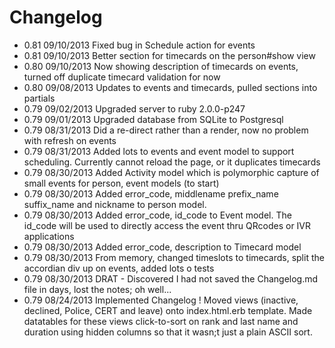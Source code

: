Changelog
=========
- 0.81 09/10/2013 Fixed bug in Schedule action for events
- 0.81 09/10/2013 Better section for timecards on the person#show view
- 0.80 09/10/2013 Now showing description of timecards on events, turned off duplicate timecard validation for now
- 0.80 09/08/2013 Updates to events and timecards, pulled sections into partials
- 0.79 09/02/2013 Upgraded server to ruby 2.0.0-p247
- 0.79 09/01/2013 Upgraded database from SQLite to Postgresql
- 0.79 08/31/2013 Did a re-direct rather than a render, now no problem with refresh on events
- 0.79 08/31/2013 Added lots to events and event model to support scheduling. Currently cannot reload the page, or it duplicates timecards
- 0.79 08/30/2013 Added Activity model which is polymorphic capture of small events for person, event models (to start)
- 0.79 08/30/2013 Added error_code, middlename prefix_name suffix_name and nickname to person model. 
- 0.79 08/30/2013 Added error_code, id_code to Event model. The id_code will be used to directly access the event thru QRcodes or IVR applications
- 0.79 08/30/2013 Added error_code, description to Timecard model
- 0.79 08/30/2013 From memory, changed timeslots to timecards, split the accordian div up on events, added lots o tests
- 0.79 08/30/2013 DRAT - Discovered I had not saved the Changelog.md file in days, lost the notes; oh well...
- 0.79 08/24/2013 Implemented Changelog ! Moved views (inactive, declined, Police, CERT and leave) onto index.html.erb template. Made datatables for these views click-to-sort on rank and last name and duration using hidden columns so that it wasn;t just a plain ASCII sort.